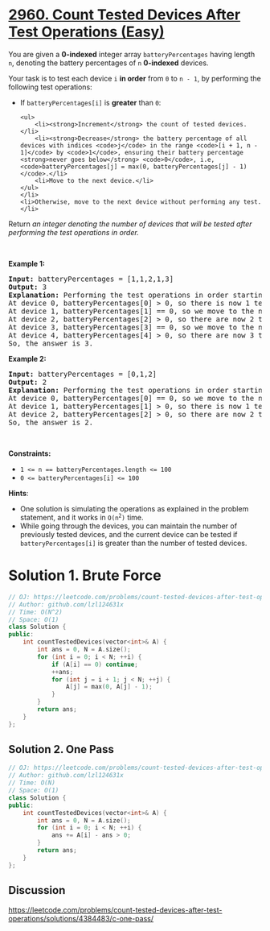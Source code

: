 # [2960. Count Tested Devices After Test Operations (Easy)](https://leetcode.com/problems/count-tested-devices-after-test-operations)

<p>You are given a <strong>0-indexed</strong> integer array <code>batteryPercentages</code> having length <code>n</code>, denoting the battery percentages of <code>n</code> <strong>0-indexed</strong> devices.</p>

<p>Your task is to test each device <code>i</code> <strong>in order</strong> from <code>0</code> to <code>n - 1</code>, by performing the following test operations:</p>

<ul>
	<li>If <code>batteryPercentages[i]</code> is <strong>greater</strong> than <code>0</code>:

	<ul>
		<li><strong>Increment</strong> the count of tested devices.</li>
		<li><strong>Decrease</strong> the battery percentage of all devices with indices <code>j</code> in the range <code>[i + 1, n - 1]</code> by <code>1</code>, ensuring their battery percentage <strong>never goes below</strong> <code>0</code>, i.e, <code>batteryPercentages[j] = max(0, batteryPercentages[j] - 1)</code>.</li>
		<li>Move to the next device.</li>
	</ul>
	</li>
	<li>Otherwise, move to the next device without performing any test.</li>
</ul>

<p>Return <em>an integer denoting the number of devices that will be tested after performing the test operations in order.</em></p>

<p>&nbsp;</p>
<p><strong class="example">Example 1:</strong></p>

<pre>
<strong>Input:</strong> batteryPercentages = [1,1,2,1,3]
<strong>Output:</strong> 3
<strong>Explanation: </strong>Performing the test operations in order starting from device 0:
At device 0, batteryPercentages[0] &gt; 0, so there is now 1 tested device, and batteryPercentages becomes [1,0,1,0,2].
At device 1, batteryPercentages[1] == 0, so we move to the next device without testing.
At device 2, batteryPercentages[2] &gt; 0, so there are now 2 tested devices, and batteryPercentages becomes [1,0,1,0,1].
At device 3, batteryPercentages[3] == 0, so we move to the next device without testing.
At device 4, batteryPercentages[4] &gt; 0, so there are now 3 tested devices, and batteryPercentages stays the same.
So, the answer is 3.
</pre>

<p><strong class="example">Example 2:</strong></p>

<pre>
<strong>Input:</strong> batteryPercentages = [0,1,2]
<strong>Output:</strong> 2
<strong>Explanation:</strong> Performing the test operations in order starting from device 0:
At device 0, batteryPercentages[0] == 0, so we move to the next device without testing.
At device 1, batteryPercentages[1] &gt; 0, so there is now 1 tested device, and batteryPercentages becomes [0,1,1].
At device 2, batteryPercentages[2] &gt; 0, so there are now 2 tested devices, and batteryPercentages stays the same.
So, the answer is 2.
</pre>

<p>&nbsp;</p>
<p><strong>Constraints:</strong></p>

<ul>
	<li><code>1 &lt;= n == batteryPercentages.length &lt;= 100 </code></li>
	<li><code>0 &lt;= batteryPercentages[i] &lt;= 100</code></li>
</ul>


**Hints**:
* One solution is simulating the operations as explained in the problem statement, and it works in <code>O(n<sup>2</sup>)</code> time.
* While going through the devices, you can maintain the number of previously tested devices, and the current device can be tested if <code>batteryPercentages[i]</code> is greater than the number of tested devices.

# Solution 1. Brute Force

```cpp
// OJ: https://leetcode.com/problems/count-tested-devices-after-test-operations/
// Author: github.com/lzl124631x
// Time: O(N^2)
// Space: O(1)
class Solution {
public:
    int countTestedDevices(vector<int>& A) {
        int ans = 0, N = A.size();
        for (int i = 0; i < N; ++i) {
            if (A[i] == 0) continue;
            ++ans;
            for (int j = i + 1; j < N; ++j) {
                A[j] = max(0, A[j] - 1);
            }
        }
        return ans;
    }
};
```

## Solution 2. One Pass

```cpp
// OJ: https://leetcode.com/problems/count-tested-devices-after-test-operations/
// Author: github.com/lzl124631x
// Time: O(N)
// Space: O(1)
class Solution {
public:
    int countTestedDevices(vector<int>& A) {
        int ans = 0, N = A.size();
        for (int i = 0; i < N; ++i) {
            ans += A[i] - ans > 0;
        }
        return ans;
    }
};
```

## Discussion

https://leetcode.com/problems/count-tested-devices-after-test-operations/solutions/4384483/c-one-pass/